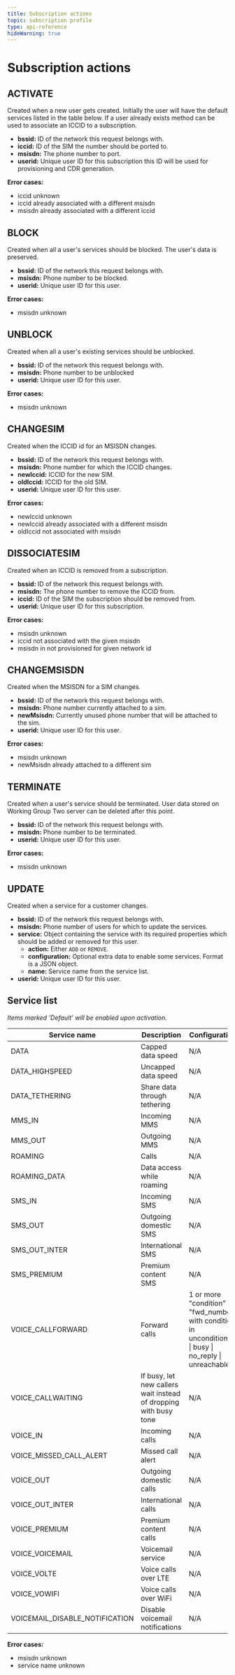 ```yaml
---
title: Subscription actions
topic: subscription profile
type: api-reference
hideWarning: true
---
```


# Subscription actions

## ACTIVATE

Created when a new user gets created. Initially
the user will have the default services listed in the table below.
If a user already exists
method can be used to associate an ICCID to a subscription.

* **bssid:** ID of the network this request belongs with.
* **iccid:** ID of the SIM the number should be ported to.
* **msisdn:** The phone number to port.
* **userid:** Unique user ID for this subscription
this ID will be used for provisioning and CDR generation.

**Error cases:**
* iccid unknown
* iccid already associated with a different msisdn
* msisdn already associated with a different iccid

## BLOCK

Created when all a user's services should be blocked. The user's data is preserved.

* **bssid:** ID of the network this request belongs with.
* **msisdn:** Phone number to be blocked.
* **userid:** Unique user ID for this user.

**Error cases:**
* msisdn unknown

## UNBLOCK

Created when all a user's existing services should be unblocked.

* **bssid:** ID of the network this request belongs with.
* **msisdn:** Phone number to be unblocked
* **userid:** Unique user ID for this user.

**Error cases:**
* msisdn unknown

## CHANGESIM

Created when the ICCID id for an MSISDN changes.

* **bssid:** ID of the network this request belongs with.
* **msisdn:** Phone number for which the ICCID changes.
* **newIccid:** ICCID for the new SIM.
* **oldIccid:** ICCID for the old SIM.
* **userid:** Unique user ID for this user.

**Error cases:**
* newIccid unknown
* newIccid already associated with a different msisdn
* oldIccid not associated with msisdn

## DISSOCIATESIM

Created when an ICCID is removed from a subscription.

* **bssid:** ID of the network this request belongs with.
* **msisdn:** The phone number to remove the ICCID from.
* **iccid:** ID of the SIM the subscription should be removed from.
* **userid:** Unique user ID for this subscription.

**Error cases:**
* msisdn unknown
* iccid not associated with the given msisdn
* msisdn in not provisioned for given network id

## CHANGEMSISDN

Created when the MSISDN for a SIM changes.

* **bssid:** ID of the network this request belongs with.
* **msisdn:** Phone number currently attached to a sim.
* **newMsisdn:** Currently unused phone number that will be attached to the sim.
* **userid:** Unique user ID for this user.

**Error cases:**
* msisdn unknown
* newMsisdn already attached to a different sim

## TERMINATE

Created when a user's service should be terminated. User data stored on Working Group Two server can be deleted after this point.

* **bssid:** ID of the network this request belongs with.
* **msisdn:** Phone number to be terminated.
* **userid:** Unique user ID for this user.

**Error cases:**
* msisdn unknown

## UPDATE

Created when a service for a customer changes.

* **bssid:** ID of the network this request belongs with.
* **msisdn:** Phone number of users for which to update the services.
* **service:** Object containing the service with its required properties
which should be added or
removed for this user.
  * **action:** Either `ADD` or `REMOVE`.
  * **configuration:** Optional extra data to enable some services. Format is a JSON object.
  * **name:** Service name from the service list.
* **userid:** Unique user ID for this user.

## Service list

_Items marked 'Default' will be enabled upon activation._
 
| Service name                   | Description                                                      | Configuration                                         | Default
| ------------------------------ | ---------------------------------------------------------------- | ----------------------------------------------------- | -------
| DATA                           | Capped data speed                                                | N/A                                                   |
| DATA_HIGHSPEED                 | Uncapped data speed                                              | N/A                                                   | Y
| DATA_TETHERING                 | Share data through tethering                                     | N/A                                                   |
| MMS_IN                         | Incoming MMS                                                     | N/A                                                   | Y
| MMS_OUT                        | Outgoing MMS                                                     | N/A                                                   | Y
| ROAMING                        | Calls                                                            | N/A                                                   |
| ROAMING_DATA                   | Data access while roaming                                        | N/A                                                   |
| SMS_IN                         | Incoming SMS                                                     | N/A                                                   | Y
| SMS_OUT                        | Outgoing domestic SMS                                            | N/A                                                   | Y
| SMS_OUT_INTER                  | International SMS                                                | N/A                                                   | Y
| SMS_PREMIUM                    | Premium content SMS                                              | N/A                                                   |
| VOICE_CALLFORWARD              | Forward calls                                                    | 1 or more "condition" : "fwd_number" with condition in  unconditional \| busy \| no_reply \| unreachable
| VOICE_CALLWAITING              | If busy, let new callers wait instead of dropping with busy tone | N/A                                                   |
| VOICE_IN                       | Incoming calls                                                   | N/A                                                   | Y
| VOICE_MISSED_CALL_ALERT        | Missed call alert                                                | N/A                                                   | Y
| VOICE_OUT                      | Outgoing domestic calls                                          | N/A                                                   | Y
| VOICE_OUT_INTER                | International calls                                              | N/A                                                   |
| VOICE_PREMIUM                  | Premium content calls                                            | N/A                                                   |
| VOICE_VOICEMAIL                | Voicemail service                                                | N/A                                                   | Y
| VOICE_VOLTE                    | Voice calls over LTE                                             | N/A                                                   |
| VOICE_VOWIFI                   | Voice calls over WiFi                                            | N/A                                                   |
| VOICEMAIL_DISABLE_NOTIFICATION | Disable voicemail notifications                                  | N/A                                                   |

**Error cases:**
* msisdn unknown
* service name unknown
